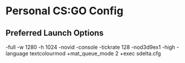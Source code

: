 # Personal CS:GO Config

## Preferred Launch Options

-full -w 1280 -h 1024 -novid -console -tickrate 128 -nod3d9ex1 -high -language textcolourmod +mat_queue_mode 2 +exec sdelta.cfg
